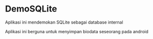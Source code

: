# DemoSQLite

Aplikasi ini mendemokan SQLite sebagai database internal

Aplikasi ini berguna untuk menyimpan biodata seseorang pada android
